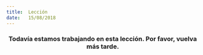 ```yaml
---
title:  Lección
date:   15/08/2018
---
```


### <center>Todavía estamos trabajando en esta lección. Por favor, vuelva más tarde.</center>